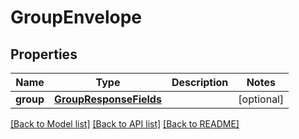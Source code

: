 # GroupEnvelope

## Properties
Name | Type | Description | Notes
------------ | ------------- | ------------- | -------------
**group** | [**GroupResponseFields**](GroupResponseFields.md) |  | [optional] 

[[Back to Model list]](../README.md#documentation-for-models) [[Back to API list]](../README.md#documentation-for-api-endpoints) [[Back to README]](../README.md)


